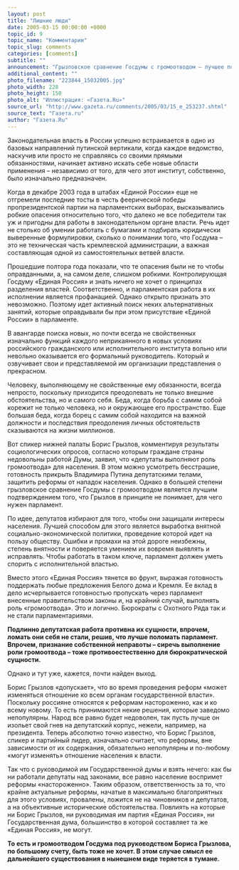 ```yaml
---
layout: post
title: "Лишние люди"
date: 2005-03-15 00:00:00 +0000
topic_id: 9
topic_name: "Комментарии"
topic_slug: comments
categories: [comments]
subtitle: ""
announcement: "Грызловское сравнение Госдумы с громоотводом – лучшее подтверждение того, что руководство нижней палаты не понимает в принципе, для чего нужен парламент."
additional_content: ""
photo_filename: "223844_15032005.jpg"
photo_width: 228
photo_height: 150
photo_alt: "Иллюстрация: «Газета.Ru»"
source_url: "http://www.gazeta.ru/comments/2005/03/15_e_253237.shtml"
source_text: "Газета.ru"
author: "Газета.Ru"
---
```

Законодательная власть в России успешно встраивается в одно из базовых направлений путинской вертикали, когда каждое ведомство, наскучив или просто не справляясь со своими прямыми обязанностями, начинает активно искать себе новые области применения – независимо от того, для чего этот институт, собственно, было изначально предназначен.

Когда в декабре 2003 года в штабах «Единой России» еще не отгремели последние тосты в честь феерической победы пропрезидентской партии на парламентских выборах, высказывались робкие опасения относительно того, что далеко не все победители так уж и пригодны для работы в законодательном органе власти. Речь идет не столько об умении работать с бумагами и подбирать юридически выверенные формулировки, сколько о понимании того, что Госдума – это не техническая часть кремлевской администрации, а важная составляющая одной из самостоятельных ветвей власти.

Прошедшие полтора года показали, что те опасения были не то чтобы оправданными, а, на самом деле, слишком робкими. Контролирующая Госдуму «Единая Россия» и знать ничего не хочет о принципах разделения властей. Соответственно, и парламентская работа в их исполнении является профанацией. Однако открыто признать это невозможно. Поэтому идет активный поиск неких альтернативных занятий, которые оправдывали бы при этом присутствие «Единой России» в парламенте.

В авангарде поиска новых, но почти всегда не свойственных изначально функций каждого неприкаянного в новых условиях российского гражданского или исполнительного института вольно или невольно оказывается его формальный руководитель. Который и озвучивает свои и представляемой им организации представления о прекрасном.

Человеку, выполняющему не свойственные ему обязанности, всегда непросто, поскольку приходится преодолевать не только внешние обстоятельства, но и самого себя. Беда, когда борьба с самим собой корежит не только человека, но и окружающее его пространство. Еще большая беда, когда борец с самим собой находится на важной должности и последствия преодоления личных обстоятельств сказываются на жизни миллионов.

Вот спикер нижней палаты Борис Грызлов, комментируя результаты социологических опросов, согласно которым граждане страны недовольны работой Думы, заявил, что «депутаты выполняют роль громоотвода» для населения. В этом можно усмотреть бесстрашие, готовность прикрыть Владимира Путина депутатскими телами, защитить реформы от нападок населения. Однако в большей степени грызловское сравнение Госдумы с громоотводом является лучшим подтверждением того, что Грызлов в принципе не понимает, для чего нужен парламент.

По идее, депутатов избирают для того, чтобы они защищали интересы населения. Лучшей способом для этого является выработка внятной социально-экономической политики, проведение которой идет на пользу обществу. Ошибки и промахи на этой дороге неизбежны, степень внятности и поверяется умением их вовремя выявлять и исправлять. Чтобы работать в таком ключе, парламент должен уметь спорить с исполнительной властью.

Вместо этого «Единая Россия» тянется во фрунт, выражая готовность поддержать любые предложения Белого дома и Кремля. Ее вклад в дело исчерпывается готовностью пропускать через парламент внесенные правительством законы и, на крайний случай, выполнять роль «громоотвода». Это и логично. Бюрократы с Охотного Ряда так и не стали парламентариями.

<strong>Подлинно депутатская работа противна их сущности, впрочем, ломать они себя не стали, решив, что лучше поломать парламент. Впрочем, признание собственной неправоты – сиречь выполнение роли громоотвода – тоже противоестественно для бюрократической сущности.</strong>

Однако и тут уже, кажется, почти найден выход.

Борис Грызлов «допускает», что во время проведения реформ «может изменяться отношение ко всем органам государственной власти». Поскольку россияне относятся к реформам настороженно, как и ко всему новому. То есть принимаются некие решения, которые заведомо непопулярны. Народ все равно будет недоволен, так пусть лучше он изольет свой гнев на депутатский корпус, нежели, например, на президента. Теперь абсолютно точно известно, что Борис Грызлов, спикер и партийный лидер, изначально считает, что реформы, вне зависимости от их содержания, обязательно непопулярны и по-любому «могут изменять» отношение населения к власти.

Так что с руководимой им Государственной думы и взять нечего: как бы ни работали депутаты над законами, все равно население воспримет реформы «настороженно». Таким образом, ответственность за то, что крайне актуальные реформы, начатые в максимально благоприятных для этого условиях, провалены, ложится не на чиновников и депутатов, а на объективные исторические обстоятельства. Повлиять на которые ни Борис Грызлов, ни руководимая им партия «Единая Россия», ни Государственная дума, большинство в которой составляет та же «Единая Россия», не могут.

<strong>То есть и громоотводом Госдума под руководством Бориса Грызлова, по большому счету, быть тоже не хочет. В этом случае смысл ее дальнейшего существования в нынешнем виде теряется в тумане.</strong>
